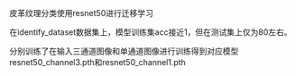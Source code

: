 皮革纹理分类使用resnet50进行迁移学习

在identify_dataset数据集上，模型训练集acc接近1，但在测试集上仅为80左右。

分别训练了在输入三通道图像和单通道图像进行训练得到对应模型resnet50_channel3.pth和resnet50_channel1.pth